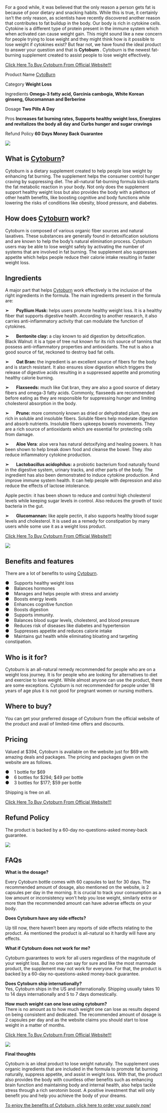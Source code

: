 For a good while, it was believed that the only reason a person gets fat is because of poor dietary and snacking habits. While this is true, it certainly isn’t the only reason, as scientists have recently discovered another reason that contributes to fat buildup in the body. Our body is rich in cytokine cells. Cytokine is a different type of protein present in the immune system which when activated can cause weight gain. This might sound like a new concern for people trying to lose weight and they might think how is it possible to lose weight if cytokines exist? But fear not, we have found the ideal product to answer your question and that is **Cytoburn** . Cytoburn is the newest fat-burning supplement created to assist people to lose weight effectively.

[Click Here To Buy Cytoburn From Official Website!!!](https://www.glitco.com/get-cytoburn)

Product Name [CytoBurn](https://sites.google.com/view/cytoburn-usa/home)

Category **Weight Loss**

Ingredients **Omega-3 fatty acid, Garcinia cambogia, White Korean ginseng, Glucomannan and Berberine**

Dosage **Two Pills A Day**

Pros **Increases fat burning rates, Supports healthy weight loss, Energizes and revitalizes the body all day and Curbs hunger and sugar cravings**

Refund Policy **60 Days Money Back Guarantee**

[![](https://blogger.googleusercontent.com/img/b/R29vZ2xl/AVvXsEi2fyw2lxrImYlF3LTXxNu_gO8CWZDx6L4WHQzpTTchWL8vaG_7wDD5oAoXErz5FqOGYuIeioYTV0DztF_HylBcziC14F4sy3eKxwI-PMCk7htFHAx4Rwi66WHAOi13Zg2mpu0WpSDaoFLWIEWWZQdX4wbx3wRSN_k88_SXyz_663qu643FivDNXTC8QmxZ/w640-h286/Screenshot%20(907).png)](https://www.glitco.com/get-cytoburn)

What is [Cytoburn](https://groups.google.com/g/cytoburn-reviews-usa/c/8vWTzv5txfY)?
-----------------------------------------------------------------------------------

Cytoburn is a dietary supplement created to help people lose weight by enhancing fat burning. The supplement helps the consumer control hunger craving by suppressing diet. The all-natural fat-burning formula kick-starts the fat metabolic reaction in your body. Not only does the supplement support healthy weight loss but also provides the body with a plethora of other health benefits, like boosting cognitive and body functions while lowering the risks of conditions like obesity, blood pressure, and diabetes.

How does [Cytoburn](https://cytoburn-usa.blogspot.com/2023/07/cytoburn-reviews-when-you-take-cytoburn.html) work?
-----------------------------------------------------------------------------------------------------------------

Cytoburn is composed of various organic fiber sources and natural laxatives. These substances are generally found in detoxification solutions and are known to help the body’s natural elimination process. Cytoburn users may be able to lose weight safely by activating the number of systems that are involved in fat burning. The supplement also suppresses appetite which helps people reduce their calorie intake resulting in faster weight loss.

Ingredients
-----------

A major part that helps [Cytoburn](https://colab.research.google.com/drive/19GfqVDIENStRVi7dzC3bujq4osA8ifa0#scrollTo=VsOOSCwz6VFk) work effectively is the inclusion of the right ingredients in the formula. The main ingredients present in the formula are:

**➢       Psyllium Husk:** helps users promote healthy weight loss. It is a healthy fiber that supports digestive health. According to another research, it also carries anti-inflammatory activity that can modulate the function of cytokines.

**➢       Bentonite clay:** a clay known to aid digestion by detoxification.  
Black Walnut: it is a type of tree nut known for its rich source of tannins that possess anti-inflammatory properties and antioxidants. The nut is also a good source of fat, reckoned to destroy bad fat cells.

**➢       Oat Bran:** the ingredient is an excellent source of fibers for the body and is starch resistant. It also ensures slow digestion which triggers the release of digestive acids resulting in a suppressed appetite and promoting healthy calorie burning.

**➢       Flaxseeds:** much like Oat bran, they are also a good source of dietary fibers and omega-3 fatty acids. Commonly, flaxseeds are recommended before eating as they are responsible for suppressing hunger and limiting cholesterol absorption in the body.

**➢       Prune:** more commonly known as dried or dehydrated plum, they are rich in soluble and insoluble fibers. Soluble fibers help moderate digestion and absorb nutrients. Insoluble fibers upkeeps bowels movements. They are a rich source of antioxidants which are essential for protecting cells from damage.

**➢       Aloe Vera**: aloe vera has natural detoxifying and healing powers. It has been shown to help break down food and cleanse the bowel. They also reduce inflammatory cytokine production.

**➢       Lactobacillus acidophilus:** a probiotic bacterium food naturally found in the digestive system, urinary tracks, and other parts of the body. The ingredient has also been demonstrated to induce cytokine production. And improve immune system health. It can help people with depression and also reduce the effects of lactose intolerance.

Apple pectin: it has been shown to reduce and control high cholesterol levels while keeping sugar levels in control. Also reduces the growth of toxic bacteria in the gut.

**➢       Glucomannan:** like apple pectin, it also supports healthy blood sugar levels and cholesterol. It is used as a remedy for constipation by many users while some use it as a weight loss product.

[Click Here To Buy Cytoburn From Official Website!!!](https://www.glitco.com/get-cytoburn)

[![](https://blogger.googleusercontent.com/img/b/R29vZ2xl/AVvXsEhnctB4iPm8VPmufXqgW4ByHiFCqaS8F35HIeIQGGZdreo2gOmdrHcBqxKT_6VC1qM-csd_efRU5u_9M3stb5KvIBBKxCqyzs4wD22E_d3UftbngVkNY6cM5TjB-ZYUl-0_XQ9Xbn0-hTKvxAWbQ70GPKfndbi4lDU_coV4z7umbc_8oBZUcLaXsvZAOgF3/w640-h444/Screenshot%20(908).png)](https://www.glitco.com/get-cytoburn)

Benefits and features
---------------------

There are a lot of benefits to using [Cytoburn](https://lookerstudio.google.com/reporting/2a3c2277-f4c7-4765-ae11-87f469c7611e/page/iS7WD).

●    Supports healthy weight loss  
●    Balances hormones  
●    Manages and helps people with stress and anxiety  
●    Boosts energy levels  
●    Enhances cognitive function  
●    Boosts digestion  
●    Supports immunity.  
●    Balances blood sugar levels, cholesterol, and blood pressure  
●    Reduces risk of diseases like diabetes and hypertension  
●    Suppresses appetite and reduces calorie intake  
●    Maintains gut health while eliminating bloating and targeting constipation.

Who is it for?
--------------

Cytoburn is an all-natural remedy recommended for people who are on a weight loss journey. It is for people who are looking for alternatives to diet and exercise to lose weight. While almost anyone can use the product, there are some exceptions. Cytoburn is not recommended for people under 18 years of age plus it is not good for pregnant women or nursing mothers.

Where to buy?
-------------

You can get your preferred dosage of Cytoburn from the official website of the product and avail of limited-time offers and discounts.

Pricing
-------

Valued at $394, Cytoburn is available on the website just for $69 with amazing deals and packages. The pricing and packages given on the website are as follows.

●    1 bottle for $69  
●    6 bottles for $294; $49 per bottle  
●    3 bottles for $177; $59 per bottle

Shipping is free on all.

[Click Here To Buy Cytoburn From Official Website!!!](https://www.glitco.com/get-cytoburn)

Refund Policy
-------------

The product is backed by a 60-day no-questions-asked money-back guarantee.

[![](https://blogger.googleusercontent.com/img/b/R29vZ2xl/AVvXsEghCupCqv2nz5t8Pf6uPK1WwTADY4gVcPKveHFmTOoPUn3KsQzjJuoxzhEhHzAPqbQ4PGZlJ0iGHdIart5Veg1RXLG6PndxMfn7zIpAHKp41kEFe_axfer9xs77cgxMMYrXrks44S5flMFk1tDTJDUNMARWQUuPeSooKRQzD2pIdGiUwVRJdIcBsa4VvdXU/w640-h394/Screenshot%20(909).png)](https://www.glitco.com/get-cytoburn)

FAQs
----

**What is the dosage?**

Every Cytoburn bottle comes with 60 capsules to last for 30 days. The recommended amount of dosage, also mentioned on the website, is 2 capsules per day in the morning. It is crucial to track your consumption as a low amount or inconsistency won’t help you lose weight, similarly extra or more than the recommended amount can have adverse effects on your body.

**Does Cytoburn have any side effects?**

Up till now, there haven’t been any reports of side effects relating to the product. As mentioned the product is all-natural so it hardly will have any effects.

**What if Cytoburn does not work for me?**

Cytoburn guarantees to work for all users regardless of the magnitude of your weight loss. But no one can say for sure and like the most manmade product, the supplement may not work for everyone. For that, the product is backed by a 60-day no-questions-asked money-back guarantee.

**Does Cytoburn ship internationally?**  
Yes, Cytoburn ships in the US and internationally. Shipping usually takes 10 to 14 days internationally and 5 to 7 days domestically.

**How much weight can one lose using cytoburn?**  
There is no amount as to how much weight one can lose as results depend on being consistent and dedicated. The recommended amount of dosage is 2 capsules per day and as the website claims you should start to lose weight in a matter of months.

[Click Here To Buy Cytoburn From Official Website!!!](https://www.glitco.com/get-cytoburn)

[![](https://blogger.googleusercontent.com/img/b/R29vZ2xl/AVvXsEg4R0YsFFEgCrWPeZle0ru9q-mPwjRfQQxLAUb4hvHqE4zfagRi6vsHWwBbKa6t7nWlTLxkg2o4Rd8GkfB8Sv7frSr2Niwn9QEWnM6ue-tpj6qcThMhDKlFJqHvw97vSSA1AczIbMv_SRvzLTk-Zgpi3zGpYU-J0a_gufZLxWFM2yYDmE-LCziW0b6DjBGU/w640-h462/Screenshot%20(910).png)](https://www.glitco.com/get-cytoburn)

**Final thoughts**

Cytoburn is an ideal product to lose weight naturally. The supplement uses organic ingredients that are included in the formula to promote fat burning naturally, suppress appetite, and assist in weight loss. With that, the product also provides the body with countless other benefits such as enhancing brain function and maintaining body and internal health, also helps tackle stress through a rich serotonin boost. A positive investment that will only benefit you and help you achieve the body of your dreams.

[To enjoy the benefits of Cytoburn, click here to order your supply now!](https://www.glitco.com/get-cytoburn)

